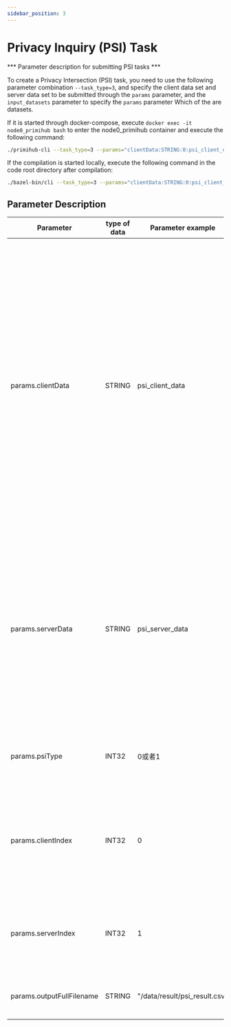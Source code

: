 ```yaml
---
sidebar_position: 3
---
```



# Privacy Inquiry (PSI) Task

*** Parameter description for submitting PSI tasks ***

To create a Privacy Intersection (PSI) task, you need to use the following parameter combination `--task_type=3`, and specify the client data set and server data set to be submitted through the `params` parameter, and the `input_datasets` parameter to specify the `params` parameter Which of the are datasets.

If it is started through docker-compose, execute `docker exec -it node0_primihub bash` to enter the node0_primihub container and execute the following command:

```bash
./primihub-cli --task_type=3 --params="clientData:STRING:0:psi_client_data,serverData:STRING:0:psi_server_data，clientIndex:INT32:0:0,serverIndex:INT32:0:1,psiType:INT32:0:0,outputFullFilename:STRING:0:/data/result/psi_result.csv" --input_datasets="clientData,serverData"
```

If the compilation is started locally, execute the following command in the code root directory after compilation:

```bash
./bazel-bin/cli --task_type=3 --params="clientData:STRING:0:psi_client_data,serverData:STRING:0:psi_server_data，clientIndex:INT32:0:0,serverIndex:INT32:0:1,psiType:INT32:0:0,outputFullFilename:STRING:0:/data/result/psi_result.csv" --input_datasets="clientData,serverData"
```
## Parameter Description

| Parameter| type of data | Parameter example | Parameter Description
| ---- | ---- | ---- | ---- |
| params.clientData | STRING | psi_client_data | The parameter value is the client data identifier of the PSI service, and the system scheduling node uses the identifier to find the worker node that registers the data, and sends the PSI task to the worker node. (Currently in the use case, the client data is registered in *node1*, the configuration file in the config directory is primihub_node1.yaml, add the data storage path, set the description of the data to "psi_client_data", as the data identifier. The identifier is determined by the user Independent settings, the parameter values in the request task are consistent with the values in the configuration file)|
| params.serverData | STRING | psi_server_data | The parameter value is the server data identifier of the PSI service. The system scheduling node uses this identifier to find the worker node that registered the data, and the psi client node will send a privacy handover request to this node. (In the use case, the data is registered to the node *node2*, and the data registration method is the same as the description of the *params.clientData* parameter description)|
| params.psiType | INT32 | 0或者1 | 0 indicates that the psi task is to find the intersection of data, and 1 indicates that the PSI task is to find the difference of the data.|
| params.clientIndex | INT32 | 0 | Indicates that the psi customer service terminal uses the column data of the customer service terminal data in tabular form for intersection, and the value range of this parameter [0, file maximum column -1]. |
| params.serverIndex | INT32 | 1 | Indicates that the PSI server uses the column data of the server data in tabular form for intersection, and the value range of this parameter [0, file maximum column -1]. |
| params.outputFullFilename | STRING | "/data/result/psi_result.csv" | Specify the file name of the PSI result save file and the absolute path of the file storage directory. |

